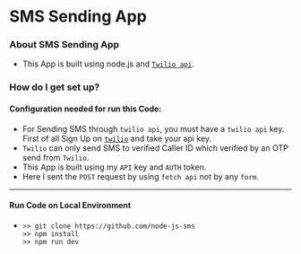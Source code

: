 # SMS Sending App

### About SMS Sending App

- This App is built using node.js and [`Twilio api`](https://www.twilio.com/).

### How do I get set up?

#### Configuration needed for run this Code:

- For Sending SMS through `twilio api`, you must have a `twilio api` key. First of all Sign Up on [`twilio`](https://www.twilio.com/) and take your api key.
- `Twilio` can only send SMS to verified Caller ID which verified by an OTP send from `Twilio`.
- This App is built using my `API` key and `AUTH` token.
- Here I sent the `POST` request by using `fetch api` not by any `form`.

---

#### Run Code on Local Environment

- ```
  >> git clone https://github.com/node-js-sms
  >> npm install
  >> npm run dev
  ```

